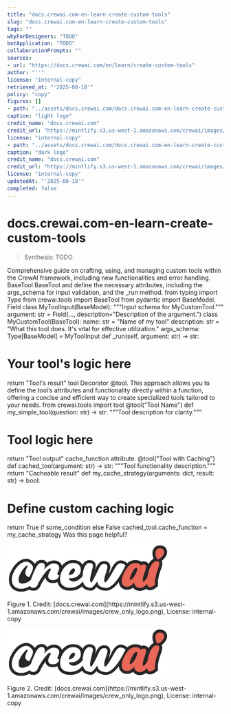 ```yaml
---
title: "docs.crewai.com-en-learn-create-custom-tools"
slug: "docs.crewai.com-en-learn-create-custom-tools"
tags: ""
whyForDesigners: "TODO"
botApplication: "TODO"
collaborationPrompts: ""
sources:
- url: "https://docs.crewai.com/en/learn/create-custom-tools"
author: "''"
license: "internal-copy"
retrieved_at: "'2025-08-18'"
policy: "copy"
figures: []
- path: "../assets/docs.crewai.com/docs.crewai.com-en-learn-create-custom-tools/71bc45159c09.webp"
caption: "light logo"
credit_name: "docs.crewai.com"
credit_url: "https://mintlify.s3.us-west-1.amazonaws.com/crewai/images/crew_only_logo.png"
license: "internal-copy"
- path: "../assets/docs.crewai.com/docs.crewai.com-en-learn-create-custom-tools/71bc45159c09.webp"
caption: "dark logo"
credit_name: "docs.crewai.com"
credit_url: "https://mintlify.s3.us-west-1.amazonaws.com/crewai/images/crew_only_logo.png"
license: "internal-copy"
updatedAt: "'2025-08-18'"
completed: false
---
```


# docs.crewai.com-en-learn-create-custom-tools

> Synthesis: TODO

Comprehensive guide on crafting, using, and managing custom tools within the CrewAI framework, including new functionalities and error handling.
BaseTool
BaseTool and define the necessary attributes, including the
args_schema for input validation, and the
_run method.
from typing import Type
from crewai.tools import BaseTool
from pydantic import BaseModel, Field
class MyToolInput(BaseModel):
"""Input schema for MyCustomTool."""
argument: str = Field(..., description="Description of the argument.")
class MyCustomTool(BaseTool):
name: str = "Name of my tool"
description: str = "What this tool does. It's vital for effective utilization."
args_schema: Type[BaseModel] = MyToolInput
def _run(self, argument: str) -> str:
# Your tool's logic here
return "Tool's result"
tool Decorator
@tool. This approach allows you to define the tool’s attributes and functionality directly within a function,
offering a concise and efficient way to create specialized tools tailored to your needs.
from crewai.tools import tool
@tool("Tool Name")
def my_simple_tool(question: str) -> str:
"""Tool description for clarity."""
# Tool logic here
return "Tool output"
cache_function attribute.
@tool("Tool with Caching")
def cached_tool(argument: str) -> str:
"""Tool functionality description."""
return "Cacheable result"
def my_cache_strategy(arguments: dict, result: str) -> bool:
# Define custom caching logic
return True if some_condition else False
cached_tool.cache_function = my_cache_strategy
Was this page helpful?

![light logo](../assets/docs.crewai.com/docs.crewai.com-en-learn-create-custom-tools/71bc45159c09.webp)
<figcaption>Figure 1. Credit: [docs.crewai.com](https://mintlify.s3.us-west-1.amazonaws.com/crewai/images/crew_only_logo.png), License: internal-copy</figcaption>

![dark logo](../assets/docs.crewai.com/docs.crewai.com-en-learn-create-custom-tools/71bc45159c09.webp)
<figcaption>Figure 2. Credit: [docs.crewai.com](https://mintlify.s3.us-west-1.amazonaws.com/crewai/images/crew_only_logo.png), License: internal-copy</figcaption>
